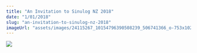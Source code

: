 ```yaml
---
title: "An Invitation to Sinulog NZ 2018"
date: "1/01/2018"
slug: "an-invitation-to-sinulog-nz-2018"
imageUrl: "assets/images/24115267_10154796390508239_506741366_o-753x1024.jpg"
---
```


![](https://i0.wp.com/santonino-nz.org/wp-content/uploads/2017/11/24115267_10154796390508239_506741366_o-753x1024.jpg?resize=753%2C1024)